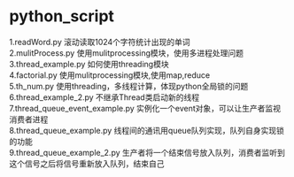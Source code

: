 # python_script
1.readWord.py 滚动读取1024个字符统计出现的单词  
2.mulitProcess.py 使用mulitprocessing模块，使用多进程处理问题  
3.thread_example.py 如何使用threading模块  
4.factorial.py 使用mulitprocessing模块,使用map,reduce  
5.th_num.py 使用threading，多线程计算，体现python全局锁的问题  
6.thread_example_2.py 不继承Thread类启动新的线程  
7.thread_queue_event_example.py 实例化一个event对象，可以让生产者监视消费者进程  
8.thread_queue_example.py 线程间的通讯用queue队列实现，队列自身实现锁的功能  
9.thread_queue_example_2.py 生产者将一个结束信号放入队列，消费者监听到这个信号之后将信号重新放入队列，结束自己  
